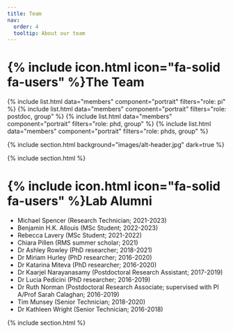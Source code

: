 ```yaml
---
title: Team
nav:
  order: 4
  tooltip: About our team
---
```


# {% include icon.html icon="fa-solid fa-users" %}The Team

{% include list.html data="members" component="portrait" filters="role: pi" %}
{% include list.html data="members" component="portrait" filters="role: postdoc, group" %}
{% include list.html data="members" component="portrait" filters="role: phd, group" %}
{% include list.html data="members" component="portrait" filters="role: phds, group" %}

{% include section.html background="images/alt-header.jpg" dark=true %}

{% include section.html %}

# {% include icon.html icon="fa-solid fa-users" %}Lab Alumni

- Michael Spencer (Research Technician; 2021-2023)
- Benjamin H.K. Allouis (MSc Student; 2022-2023)
- Rebecca Lavery (MSc Student; 2021-2022)
- Chiara Pillen (RMS summer scholar; 2021)
- Dr Ashley Rowley (PhD researcher; 2018-2021)
- Dr Miriam Hurley (PhD researcher; 2016-2020)
- Dr Katarina Miteva (PhD researcher; 2016-2020)
- Dr Kaarjel Narayanasamy (Postdoctoral Research Assistant; 2017-2019)
- Dr Lucia Pedicini (PhD researcher; 2016-2019)
- Dr Ruth Norman (Postdoctoral Research Associate; supervised with PI A/Prof Sarah Calaghan; 2016-2019)
- Tim Munsey (Senior Technician; 2018-2020)
- Dr Kathleen Wright (Senior Technician; 2016-2018)

{% include section.html %}


